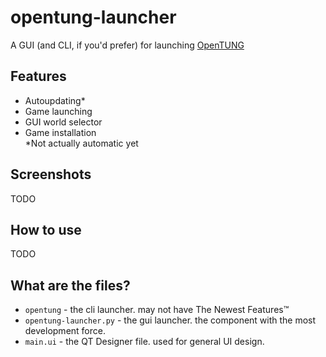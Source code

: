 # opentung-launcher
A GUI (and CLI, if you'd prefer) for launching [OpenTUNG](https://opentung.ecconia.com/)
## Features
- Autoupdating*
- Game launching
- GUI world selector
- Game installation  
*Not actually automatic yet
## Screenshots
TODO
## How to use
TODO
## What are the files?
- `opentung` - the cli launcher. may not have The Newest Features™
- `opentung-launcher.py` - the gui launcher. the component with the most development force.
- `main.ui` - the QT Designer file. used for general UI design.  
